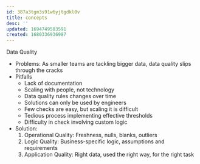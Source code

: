 ```yaml
---
id: 387a3tgm3s91w6yjtgdkl0v
title: concepts
desc: ''
updated: 1694749583591
created: 1680336936987
---
```



Data Quality
- Problems: As smaller teams are tackling bigger data, data quality slips through the cracks
- Pitfalls
  - Lack of documentation
  - Scaling with people, not technology
  - Data quality rules changes over time
  - Solutions can only be used by engineers
  - Few checks are easy, but scaling it is difficult
  - Tedious process implementing effective thresholds
  - Difficulty in check involving custom logic
- Solution:
  1. Operational Quality: Freshness, nulls, blanks, outliers
  2. Logic Quality: Business-specific logic, assumptions and requirements
  3. Application Quality: Right data, used the right way, for the right task